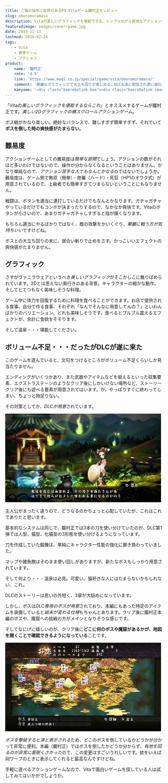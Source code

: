 ```yaml
---
title: ご飯の描写に定評のあるPS Vitaゲーム朧村正をレビュー
slug: oboromuramasa
description: Vitaの美しいグラフィックを堪能できる、シンプルながら爽快なアクションゲームがこの朧村正です。ゲーム全編を通して表現されている「和」の雰囲気がいい味を出しています。細部にわたる細かな描写が秀逸で、中でもご飯が美味しそうでたまりません。
featuredimage: images/cover/game.jpg
date: 2013-11-11
lastmod: 2016-02-24
tags: 
    - Vita
    - 携帯ゲーム
    - アクション
product:
    name: '朧村正'
    rate: '4.5'
    link: 'https://www.maql.co.jp/special/game/vita/oboromuramasa/'
    comment: '綺麗なグラフィックで大立ち回りが楽しめる。DLCも遂に配信され更に進化。'
    kaeyome: '<div class="kaerebalink-box"><div class="kaerebalink-image"><a href="https://www.amazon.co.jp/exec/obidos/ASIN/B00BMHVWYI/illusionspace-22/ref=nosim/" rel="nofollow" target="_blank"><img src="https://ecx.images-amazon.com/images/I/618aWG7kxML._SL160_.jpg" style="border: none;" /></a></div><div class="kaerebalink-info"><div class="kaerebalink-name"><a href="https://www.amazon.co.jp/exec/obidos/ASIN/B00BMHVWYI/illusionspace-22/ref=nosim/" rel="nofollow" target="_blank">朧村正</a><div class="kaerebalink-powered-date">posted with <a href="https://kaereba.com" rel="nofollow" target="_blank">カエレバ</a></div></div><div class="kaerebalink-detail"> マーベラスAQL 2013-03-28    </div><div class="kaerebalink-link1"><div class="shoplinkamazon"><a href="https://www.amazon.co.jp/gp/search?keywords=%9EO%91%BA%90%B3%81%40PSvita&__mk_ja_JP=%83J%83%5E%83J%83i&tag=illusionspace-22" rel="nofollow" target="_blank" title="アマゾン" >Amazonで購入</a></div><div class="shoplinkrakuten"><a href="https://hb.afl.rakuten.co.jp/hgc/0e95387f.f2aef20d.0e953880.25e412bd/?pc=http%3A%2F%2Fsearch.rakuten.co.jp%2Fsearch%2Fmall%2F%25E6%259C%25A7%25E6%259D%2591%25E6%25AD%25A3%25E3%2580%2580PSvita%2F-%2Ff.1-p.1-s.1-sf.0-st.A-v.2%3Fx%3D0%26scid%3Daf_ich_link_urltxt%26m%3Dhttp%3A%2F%2Fm.rakuten.co.jp%2F" rel="nofollow" target="_blank" title="楽天市場" >楽天市場で購入</a></div></div></div><div class="booklink-footer" style="clear: left"></div></div>'
---
```


「Vitaの<em>美しいグラフィックを堪能するならこれ</em>」とオススメするゲームが朧村正です。<em>美しい2Dグラフィックの横スクロールアクションゲーム</em>。

ボス戦がかなり楽しい。絶妙なバランスで、難しすぎず簡単すぎず、それでいて<strong>ボスを倒した時の爽快感がたまらない</strong>。

## 難易度

アクションゲームとしての難易度は<em>簡単な部類</em>でしょう。アクションの数がそれほど多いわけではないので、操作が分からなくなるということはありません。かなり単純なので、<em>アクション苦手な人でもなんとかなる</em>のではないでしょうか。難易度は、ゲーム側で無双（簡単）・修羅（ハード）・死狂（HP1のオワタ式）が用意されているので、上級者でも簡単すぎてつまらないということにもなりません。

戦闘は、ボタンを適当に連打しているだけでもなんとかなります。ガチャガチャやっているだけでもコンボが決まったりするので、なかなか爽快です。Vitaのボタンが小さいので、あまりガチャガチャしすぎると指が痛くなります。

もちろん適当にやるばかりではなく、敵の攻撃をかいくぐり、<em>華麗に戦う方が気持ちいい</em>ですけどね。

ボスとの大立ち回りの末に、居合い斬りで止めをさす。かっこいいエフェクトの爽快感がたまりません。

## グラフィック

さすがヴァニラウェアというべき<em>美しいグラフィック</em>がそこかしこに散りばめられています。2Dとは思えない奥行きのある背景。キャラクターの細かな動作。そしてとてつもなく美味しそうな料理。

ゲーム中に体力を回復するために料理を食べることができます。お店で提供される食事、自分で作る食事、それぞれ「なんでそんなに用意してんの？」といわんばかりのバリエーション。どれも美味しそうです。食べるとプルプル震えるエフェクトが、余計に食欲をそそります。

そして温泉・・・堪能してください。

## ボリューム不足・・・だったがDLCが遂に来た

このゲームを遊んでいると、文句をつけるところがボリューム不足くらいしか見当たりません。

エンディングがいくつかあり、また武器やアイテムなどを揃えるといった収集要素、エクストラステージのようなクリア後にしかいけない場所など、ストーリークリア後にも遊べる要素が用意されてはいます。が、やっぱりすぐに終わってしまい、ちょっと物足りない。

その対策としてか、<em>DLCが用意</em>されています。

![朧村正DLC化猫SS1](2013-11-08-131042.jpg)

主人公がまったく違うので、どうなるのかちょっと心配していたが、これはこれでありだと思います。

基本的なシステムは同じで、朧村正では3本の刀を使い分けていたのが、DLC第1弾では人型、猫型、化猫型の3形態を使い分けるようになっています。

刀を作成していた鍛錬は、単純にキャラクター性能の強化に置き換わっていました。

マップや雑魚敵はそのまま使い回しがありますが、新たなボスもしっかり用意されています。

そして何より・・・温泉は必見。可愛い。猫好きな人にはたまらないかもしれない、これ。

DLCのストーリーは思いの外短く、3章が大詰めになっています。

しかし、ボスは<em>DLC専用のボスが用意</em>されており、本編にもあった特定のアイテムを装備していると<em>結末が変わる仕様</em>もちゃんとあります。クリア後に朧村正本編のボスや、魔窟への挑戦の方がメインとなりそうな感じです。

そしてなにげに嬉しいのが、クリア後に<strong>どこに何のボスや魔窟があるかが、地図を開くことで確認できるようになっている</strong>ことです。

![朧村正DLCその2地図](2013-11-10-202645.jpg)

<em>ボスを撃破すると済と表示される</em>ため、どこのボスを倒しているかどうかが分かって非常に便利。本編（朧村正）ではボスを倒したかどうか分からず、<em>各地を回るのが非常に面倒くさかった</em>ので、この変更はすごいうれしいです。欲をいえば祠ワープのときに表示してくれると最高なんですけどね。

手軽に遊べるアクションゲームなので、Vitaで面白いゲームを探している人は試してみてはいかがでしょうか。

